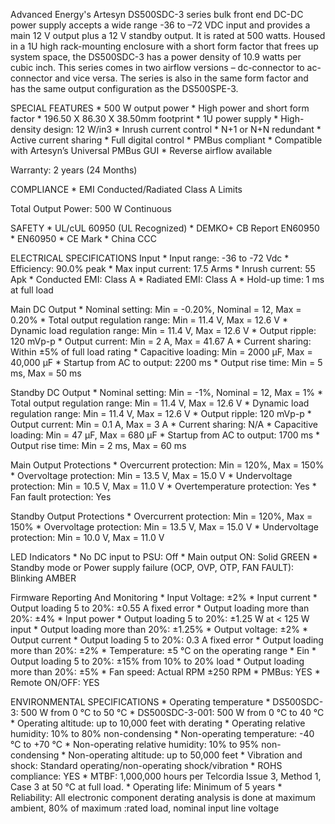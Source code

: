 Advanced Energy's Artesyn DS500SDC-3 series bulk front end DC-DC power supply accepts a wide range -36 to –72 VDC input and provides a main 12 V output plus a 12 V standby output. It is rated at 500 watts. Housed in a 1U high rack-mounting enclosure with a short form factor that frees up system space, the DS500SDC-3 has a power density of 10.9 watts per cubic inch. This series comes in two airflow versions – dc-connector to ac-connector and vice versa. The series is also in the same form factor and has the same output configuration as the DS500SPE-3.

SPECIAL FEATURES
    * 500 W output power
    * High power and short form factor
    * 196.50 X 86.30 X 38.50mm footprint
    * 1U power supply
    * High-density design: 12 W/in3
    * Inrush current control
    * N+1 or N+N redundant
    * Active current sharing
    * Full digital control
    * PMBus compliant
    * Compatible with Artesyn’s Universal PMBus GUI
    * Reverse airflow available

Warranty: 2 years (24 Months)

COMPLIANCE
    * EMI Conducted/Radiated Class A Limits

Total Output Power: 500 W Continuous

SAFETY
    * UL/cUL 60950 (UL Recognized)
    * DEMKO+ CB Report EN60950
    * EN60950
    * CE Mark
    * China CCC

ELECTRICAL SPECIFICATIONS
Input
    * Input range: -36 to -72 Vdc
    * Efficiency: 90.0% peak
    * Max input current: 17.5 Arms
    * Inrush current: 55 Apk
    * Conducted EMI: Class A
    * Radiated EMI: Class A
    * Hold-up time: 1 ms at full load

Main DC Output
    * Nominal setting: Min = -0.20%, Nominal = 12, Max = 0.20%
    * Total output regulation range: Min = 11.4 V, Max = 12.6 V 
    * Dynamic load regulation range: Min = 11.4 V, Max = 12.6 V
    * Output ripple: 120 mVp-p
    * Output current: Min = 2 A, Max = 41.67 A
    * Current sharing: Within ±5% of full load rating
    * Capacitive loading: Min = 2000 μF, Max = 40,000 µF
    * Startup from AC to output: 2200 ms
    * Output rise time: Min = 5 ms, Max = 50 ms

Standby DC Output
    * Nominal setting: Min = -1%, Nominal = 12, Max = 1%
    * Total output regulation range: Min = 11.4 V, Max = 12.6 V 
    * Dynamic load regulation range: Min = 11.4 V, Max = 12.6 V
    * Output ripple: 120 mVp-p
    * Output current: Min = 0.1 A, Max = 3 A
    * Current sharing: N/A
    * Capacitive loading: Min = 47 μF, Max = 680 µF
    * Startup from AC to output: 1700 ms
    * Output rise time: Min = 2 ms, Max = 60 ms

Main Output Protections
    * Overcurrent protection: Min = 120%, Max = 150%
    * Overvoltage protection: Min = 13.5 V, Max = 15.0 V
    * Undervoltage protection: Min = 10.5 V, Max = 11.0 V
    * Overtemperature protection: Yes
    * Fan fault protection: Yes

Standby Output Protections
    * Overcurrent protection: Min = 120%, Max = 150%
    * Overvoltage protection: Min = 13.5 V, Max = 15.0 V
    * Undervoltage protection: Min = 10.0 V, Max = 11.0 V

LED Indicators
    * No DC input to PSU: Off
    * Main output ON: Solid GREEN
    * Standby mode or Power supply failure (OCP, OVP, OTP, FAN FAULT): Blinking AMBER

Firmware Reporting And Monitoring
    * Input Voltage: ±2%
    * Input current
        * Output loading 5 to 20%: ±0.55 A fixed error 
        * Output loading more than 20%: ±4%
    * Input power 
        * Output loading 5 to 20%: ±1.25 W at < 125 W input 
        * Output loading more than 20%: ±1.25%
    * Output voltage: ±2%
    * Output current
        * Output loading 5 to 20%: 0.3 A fixed error 
        * Output loading more than 20%: ±2%
    * Temperature: ±5 °C on the operating range
    * Ein
        * Output loading 5 to 20%: ±15% from 10% to 20% load
        * Output loading more than 20%: ±5%
    * Fan speed: Actual RPM ±250 RPM
    * PMBus: YES
    * Remote ON/OFF: YES

ENVIRONMENTAL SPECIFICATIONS
    * Operating temperature 
        * DS500SDC-3: 500 W from 0 °C to 50 °C
        * DS500SDC-3-001: 500 W from 0 °C to 40 °C
    * Operating altitude: up to 10,000 feet with derating
    * Operating relative humidity: 10% to 80% non-condensing
    * Non-operating temperature: -40 °C to +70 °C
    * Non-operating relative humidity: 10% to 95% non-condensing
    * Non-operating altitude: up to 50,000 feet
    * Vibration and shock: Standard operating/non-operating shock/vibration
    * ROHS compliance: YES
    * MTBF: 1,000,000 hours per Telcordia Issue 3, Method 1, Case 3 at 50 °C at full load.
    * Operating life: Minimum of 5 years
    * Reliability: All electronic component derating analysis is done at maximum ambient, 80% of maximum :rated load, nominal input line voltage